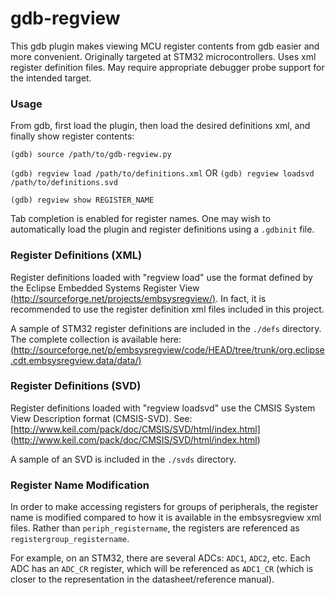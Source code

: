 gdb-regview
===========

This gdb plugin makes viewing MCU register contents from gdb easier and more convenient. Originally targeted at STM32 microcontrollers. Uses xml register definition files. May require appropriate debugger probe support for the intended target.

### Usage

From gdb, first load the plugin, then load the desired definitions xml, and finally show register contents:

`(gdb) source /path/to/gdb-regview.py`

`(gdb) regview load /path/to/definitions.xml`
OR
`(gdb) regview loadsvd /path/to/definitions.svd`

`(gdb) regview show REGISTER_NAME`

Tab completion is enabled for register names. One may wish to automatically load the plugin and register definitions using a `.gdbinit` file.

### Register Definitions (XML)

Register definitions loaded with "regview load" use the format defined by the Eclipse Embedded Systems Register View [(http://sourceforge.net/projects/embsysregview/)](http://sourceforge.net/projects/embsysregview/). In fact, it is recommended to use the register definition xml files included in this project.

A sample of STM32 register definitions are included in the `./defs` directory. The complete collection is available here: [(http://sourceforge.net/p/embsysregview/code/HEAD/tree/trunk/org.eclipse.cdt.embsysregview.data/data/)](http://sourceforge.net/p/embsysregview/code/HEAD/tree/trunk/org.eclipse.cdt.embsysregview.data/data/)

### Register Definitions (SVD)

Register definitions loaded with "regview loadsvd" use the CMSIS System View Description format (CMSIS-SVD). See: [http://www.keil.com/pack/doc/CMSIS/SVD/html/index.html] (http://www.keil.com/pack/doc/CMSIS/SVD/html/index.html)

A sample of an SVD is included in the `./svds` directory.

### Register Name Modification

In order to make accessing registers for groups of peripherals, the register name is modified compared to how it is available in the embsysregview xml files. Rather than `periph_registername`, the registers are referenced as `registergroup_registername`.

For example, on an STM32, there are several ADCs: `ADC1`, `ADC2`, etc. Each ADC has an `ADC_CR` register, which will be referenced as `ADC1_CR` (which is closer to the representation in the datasheet/reference manual).

